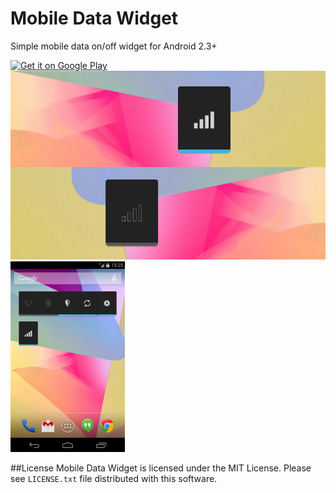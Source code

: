 Mobile Data Widget
==================

Simple mobile data on/off widget for Android 2.3+

<a href="https://play.google.com/store/apps/details?id=pt.telmo.mobiledatawidget">
    <img alt="Get it on Google Play" src="http://telmo.pt/images/en_generic_rgb_wo_45.png" />
</a>

<img src="https://raw.githubusercontent.com/telmomarques/mobile-data-widget/master/screenshot_2.png" width="510px" />
<img src="https://raw.githubusercontent.com/telmomarques/mobile-data-widget/master/screenshot_1.png" width="183px" />

##License
Mobile Data Widget is licensed under the MIT License. Please see `LICENSE.txt` file distributed with this software.
